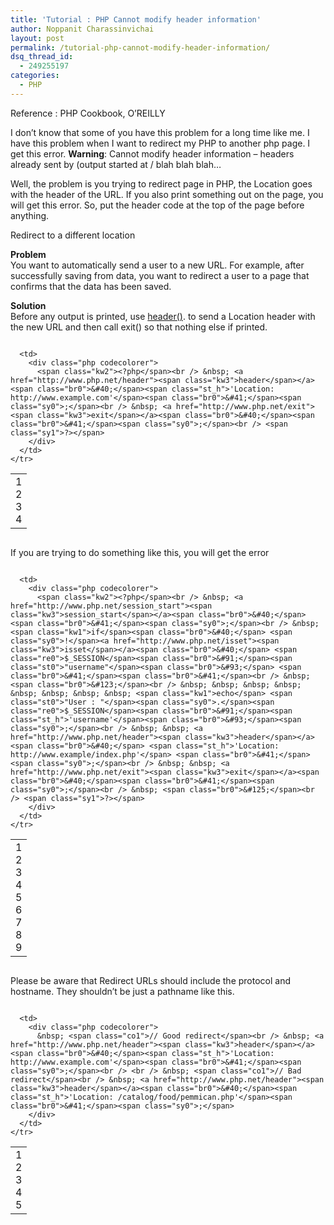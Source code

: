 ```yaml
---
title: 'Tutorial : PHP Cannot modify header information'
author: Noppanit Charassinvichai
layout: post
permalink: /tutorial-php-cannot-modify-header-information/
dsq_thread_id:
  - 249255197
categories:
  - PHP
---
```

Reference : PHP Cookbook, O&#8217;REILLY

I don&#8217;t know that some of you have this problem for a long time like me. I have this problem when I want to redirect my PHP to another php page. I get this error. **Warning**: Cannot modify header information &#8211; headers already sent by (output started at / blah blah blah&#8230;

Well, the problem is you trying to redirect page in PHP, the Location goes with the header of the URL. If you also print something out on the page, you will get this error. So, put the header code at the top of the page before anything.

Redirect to a different location

**Problem**  
You want to automatically send a user to a new URL. For example, after successfully saving from data, you want to redirect a user to a page that confirms that the data has been saved.

**Solution**  
Before any output is printed, use [header()][1]. to send a Location header with the new URL and then call exit() so that nothing else if printed.

<div class="codecolorer-container php blackboard" style="overflow:auto;white-space:nowrap;width:100%;">
  <table cellspacing="0" cellpadding="0">
    <tr>
      <td class="line-numbers">
        <div>
          1<br />2<br />3<br />4<br />
        </div>
      </td>
      
      <td>
        <div class="php codecolorer">
          <span class="kw2"><?php</span><br /> &nbsp; <a href="http://www.php.net/header"><span class="kw3">header</span></a><span class="br0">&#40;</span><span class="st_h">'Location: http://www.example.com'</span><span class="br0">&#41;</span><span class="sy0">;</span><br /> &nbsp; <a href="http://www.php.net/exit"><span class="kw3">exit</span></a><span class="br0">&#40;</span><span class="br0">&#41;</span><span class="sy0">;</span><br /> <span class="sy1">?></span>
        </div>
      </td>
    </tr>
  </table>
</div>

If you are trying to do something like this, you will get the error

<div class="codecolorer-container php blackboard" style="overflow:auto;white-space:nowrap;width:100%;">
  <table cellspacing="0" cellpadding="0">
    <tr>
      <td class="line-numbers">
        <div>
          1<br />2<br />3<br />4<br />5<br />6<br />7<br />8<br />9<br />
        </div>
      </td>
      
      <td>
        <div class="php codecolorer">
          <span class="kw2"><?php</span><br /> &nbsp; <a href="http://www.php.net/session_start"><span class="kw3">session_start</span></a><span class="br0">&#40;</span><span class="br0">&#41;</span><span class="sy0">;</span><br /> &nbsp; <span class="kw1">if</span><span class="br0">&#40;</span> <span class="sy0">!</span><a href="http://www.php.net/isset"><span class="kw3">isset</span></a><span class="br0">&#40;</span> <span class="re0">$_SESSION</span><span class="br0">&#91;</span><span class="st0">"username"</span><span class="br0">&#93;</span> <span class="br0">&#41;</span><span class="br0">&#41;</span><br /> &nbsp; <span class="br0">&#123;</span><br /> &nbsp; &nbsp; &nbsp; &nbsp; &nbsp; &nbsp; &nbsp; &nbsp; <span class="kw1">echo</span> <span class="st0">"User : "</span><span class="sy0">.</span><span class="re0">$_SESSION</span><span class="br0">&#91;</span><span class="st_h">'username'</span><span class="br0">&#93;</span><span class="sy0">;</span><br /> &nbsp; &nbsp; <a href="http://www.php.net/header"><span class="kw3">header</span></a><span class="br0">&#40;</span> <span class="st_h">'Location: http://www.example/index.php'</span> <span class="br0">&#41;</span> <span class="sy0">;</span><br /> &nbsp; &nbsp; <a href="http://www.php.net/exit"><span class="kw3">exit</span></a><span class="br0">&#40;</span><span class="br0">&#41;</span><span class="sy0">;</span><br /> &nbsp; <span class="br0">&#125;</span><br /> <span class="sy1">?></span>
        </div>
      </td>
    </tr>
  </table>
</div>

Please be aware that Redirect URLs should include the protocol and hostname. They shouldn&#8217;t be just a pathname like this.

<div class="codecolorer-container php blackboard" style="overflow:auto;white-space:nowrap;width:100%;">
  <table cellspacing="0" cellpadding="0">
    <tr>
      <td class="line-numbers">
        <div>
          1<br />2<br />3<br />4<br />5<br />
        </div>
      </td>
      
      <td>
        <div class="php codecolorer">
          &nbsp; <span class="co1">// Good redirect</span><br /> &nbsp; <a href="http://www.php.net/header"><span class="kw3">header</span></a><span class="br0">&#40;</span><span class="st_h">'Location: http://www.example.com'</span><span class="br0">&#41;</span><span class="sy0">;</span><br /> <br /> &nbsp; <span class="co1">// Bad redirect</span><br /> &nbsp; <a href="http://www.php.net/header"><span class="kw3">header</span></a><span class="br0">&#40;</span><span class="st_h">'Location: /catalog/food/pemmican.php'</span><span class="br0">&#41;</span><span class="sy0">;</span>
        </div>
      </td>
    </tr>
  </table>
</div>

 [1]: http://php.net/manual/en/function.header.php